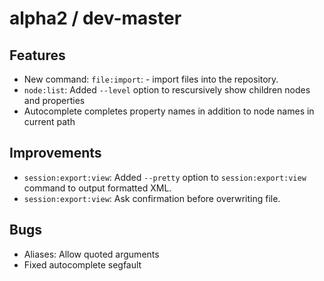 # alpha2 / dev-master

## Features

- New command: `file:import`: - import files into the repository.
- `node:list`: Added `--level` option to rescursively show children nodes and properties
- Autocomplete completes property names in addition to node names in current path

## Improvements

- `session:export:view`: Added `--pretty` option to `session:export:view` command to output formatted XML.
- `session:export:view`: Ask confirmation before overwriting file.

## Bugs

- Aliases: Allow quoted arguments
- Fixed autocomplete segfault
